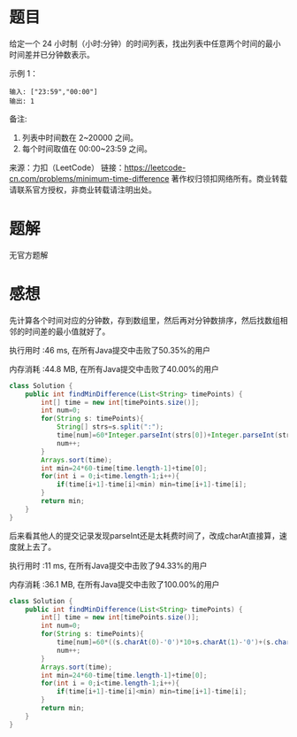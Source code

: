 # 题目

给定一个 24 小时制（小时:分钟）的时间列表，找出列表中任意两个时间的最小时间差并已分钟数表示。

示例 1：

~~~
输入: ["23:59","00:00"]
输出: 1
~~~

备注:

1. 列表中时间数在 2~20000 之间。
2. 每个时间取值在 00:00~23:59 之间。

来源：力扣（LeetCode）
链接：https://leetcode-cn.com/problems/minimum-time-difference
著作权归领扣网络所有。商业转载请联系官方授权，非商业转载请注明出处。

# 题解

无官方题解

# 感想

先计算各个时间对应的分钟数，存到数组里，然后再对分钟数排序，然后找数组相邻的时间差的最小值就好了。

执行用时 :46 ms, 在所有Java提交中击败了50.35%的用户

内存消耗 :44.8 MB, 在所有Java提交中击败了40.00%的用户

~~~java
class Solution {
    public int findMinDifference(List<String> timePoints) {
        int[] time = new int[timePoints.size()];
        int num=0;
        for(String s: timePoints){
            String[] strs=s.split(":");
            time[num]=60*Integer.parseInt(strs[0])+Integer.parseInt(strs[1]);
            num++;
        }
        Arrays.sort(time);
        int min=24*60-time[time.length-1]+time[0];
        for(int i = 0;i<time.length-1;i++){
            if(time[i+1]-time[i]<min) min=time[i+1]-time[i];
        }
        return min;
    }
}
~~~

后来看其他人的提交记录发现parseInt还是太耗费时间了，改成charAt直接算，速度就上去了。

执行用时 :11 ms, 在所有Java提交中击败了94.33%的用户

内存消耗 :36.1 MB, 在所有Java提交中击败了100.00%的用户

~~~java
class Solution {
    public int findMinDifference(List<String> timePoints) {
        int[] time = new int[timePoints.size()];
        int num=0;
        for(String s: timePoints){
            time[num]=60*((s.charAt(0)-'0')*10+s.charAt(1)-'0')+(s.charAt(3)-'0')*10+s.charAt(4)-'0';
            num++;
        }
        Arrays.sort(time);
        int min=24*60-time[time.length-1]+time[0];
        for(int i = 0;i<time.length-1;i++){
            if(time[i+1]-time[i]<min) min=time[i+1]-time[i];
        }
        return min;
    }
}
~~~

